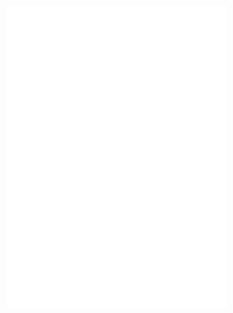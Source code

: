 [![Metrics](https://raw.githubusercontent.com/BlankTiger/BlankTiger/ci-generated-metrics/github-metrics.svg)](https://github.com/BlankTiger)
